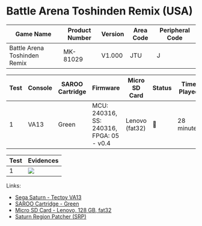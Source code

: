 # Battle Arena Toshinden Remix (USA)

| Game Name                    | Product Number | Version | Area Code | Peripheral Code |
| ---------------------------- | -------------- | ------- | --------- | --------------- |
| Battle Arena Toshinden Remix | MK-81029       | V1.000  | JTU       | J               |

| Test | Console | SAROO Cartridge | Firmware                                 | Micro SD Card  | Status | Time Played |
| ---- | ------- | --------------- | ---------------------------------------- | -------------- | ------ | ----------- |
| 1    | VA13    | Green           | MCU: 240316, SS: 240316, FPGA: 05 - v0.4 | Lenovo (fat32) | :100:  | 28 minutes  |

| Test | Evidences                                                                                        |
| ---- | ------------------------------------------------------------------------------------------------ |
| 1    | [![](https://img.youtube.com/vi/y2Um85Wgkqk/0.jpg)](https://www.youtube.com/watch?v=y2Um85Wgkqk) |

Links:

- [Sega Saturn - Tectoy VA13](../../../Info/Consoles/VA13/README.md)
- [SAROO Cartridge - Green](../../../Info/Cartridges/RetroGameParadiseStore/1.32F/README.md)
- [Micro SD Card - Lenovo, 128 GB, fat32](../../../Info/SdCards/Lenovo/128GB/fat32/README.md)
- [Saturn Region Patcher (SRP)](https://segaxtreme.net/resources/saturn-region-patcher.81/download)
